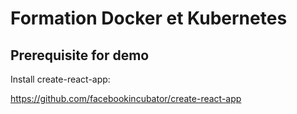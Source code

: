 # Formation Docker et Kubernetes

## Prerequisite for demo

Install create-react-app:

https://github.com/facebookincubator/create-react-app


